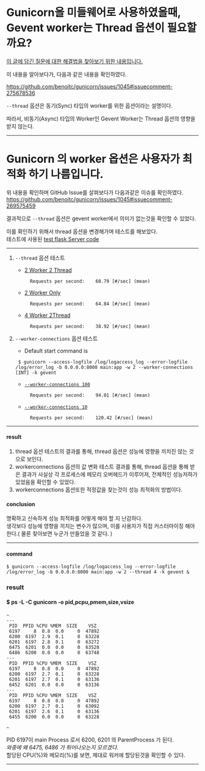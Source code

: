 # Gunicorn을 미들웨어로 사용하였을때, Gevent worker는 Thread 옵션이 필요할까요?

 [이 글에 담긴 질문에 대한 해결법을 찾아보기 위한 내용입니다. ](https://medium.com/@nara03050/nginx-%ED%99%98%EA%B2%BD%EC%97%90%EC%84%9C-python3%EB%A1%9C-back-end-%EA%B5%AC%EC%B6%95%ED%95%98%EA%B8%B0-gunicorn%EA%B3%BC-gevent%EC%95%8C%EC%95%84%EB%B3%B4%EA%B8%B0-473d73aa155a)


이 내용을 알아보다가, 다음과 같은 내용을 확인하였다.

https://github.com/benoitc/gunicorn/issues/1045#issuecomment-275678536

`--thread` 옵션은 동기(Sync) 타입의 worker를 위한 옵션이라는 설명이다.

따라서, 비동기(Async) 타입의 Worker인 Gevent Worker는 Thread 옵션의 영향을 받지 않는다.  


---

# Gunicorn 의 worker 옵션은 사용자가 최적화 하기 나름입니다.

위 내용을 확인하며 GitHub Issue를 살펴보다가 다음과같은 이슈를 확인하였다.   
https://github.com/benoitc/gunicorn/issues/1045#issuecomment-269575459


결과적으로 `--thread` 옵션은 gevent worker에서 의미가 없는것을 확인할 수 있었다.


이를 확인하기 위해서 thread 옵션을 변경해가며 테스트를 해보았다.  
테스트에 사용된 [test flask Server code](https://github.com/nanaones/Record/blob/master/Python/gunicorn/flaskServer/main.py)

---


1. `--thread` 옵션 테스트  

    * [2 Worker 2 Thread](https://github.com/nanaones/Record/blob/master/Python/gunicorn/flaskServer/results/changeThreadOption/result2worker2thread.txt)  

            Requests per second:    60.79 [#/sec] (mean)

    * [2 Worker Only](https://github.com/nanaones/Record/blob/master/Python/gunicorn/flaskServer/results/changeThreadOption/result2workeronly.txt) 

            Requests per second:    64.84 [#/sec] (mean)


    * [4 Worker 2Thread](https://github.com/nanaones/Record/blob/master/Python/gunicorn/flaskServer/results/changeThreadOption/result4worker2thread.txt)  
    
            Requests per second:    38.92 [#/sec] (mean)


2. `--worker-connections` 옵션 테스트  
    * Default start command is  

    ` $ gunicorn --access-logfile /log/logaccess_log --error-logfile /log/error_log -b 0.0.0.0:8000 main:app -w 2 --worker-connections [INT] -k gevent`  

    * [`--worker-connections 100`](https://github.com/nanaones/Record/blob/master/Python/gunicorn/flaskServer/results/changeWorkerConnections/result2workerworkerconnections10.txt)

            Requests per second:    94.01 [#/sec] (mean)


    * [`--worker-connections 10`](https://github.com/nanaones/Record/blob/master/Python/gunicorn/flaskServer/results/changeWorkerConnections/result2workerworkerconnections100.txt)

            Requests per second:    120.42 [#/sec] (mean)

---
#### result
1. thread 옵션 테스트의 결과를 통해, thread 옵션은 성능에 영향을 끼치진 않는 것 으로 보인다.
2. workerconnections 옵션의 값 변화 테스트 결과를 통해, thread 옵션을 통해 받은 결과가 사실상 각 프로세스에 메모리 오버헤드가 이루어져, 전체적인 성능저하가 있었음을 확인할 수 있었다.
3. workerconnections 옵션또한 적정값을 찾는것이 성능 최적화의 방법이다.

#### conclusion

명확하고 신속하게 성능 최적화를 어떻게 해야 할 지 난감하다.  
생각보다 성능에 영향을 끼치는 변수가 많으며, 이를 사용자가 직접 커스터마이징 해야한다.( 물론 찾아보면 누군가 만들었을 것 같다. )


---
#### command
```
$ gunicorn --access-logfile /log/logaccess_log --error-logfile /log/error_log -b 0.0.0.0:8000 main:app -w 2 --thread 4 -k gevent &
```

### result

#### $ ps -L -C gunicorn -o pid,pcpu,pmem,size,vsize 

```log
~
---
 PID  PPID %CPU %MEM  SIZE    VSZ
 6197     8  0.8  0.0     0  47892
 6200  6197  2.9  0.1     0  63228
 6201  6197  2.8  0.1     0  63272
 6475  6201  0.0  0.0     0  63528
 6486  6200  0.0  0.0     0  63748  
--- 
 PID  PPID %CPU %MEM  SIZE    VSZ
 6197     8  0.8  0.0     0  47892
 6200  6197  2.7  0.1     0  63228
 6201  6197  2.7  0.1     0  63136
 6452  6201  0.0  0.0     0  63136  
--- 
 PID  PPID %CPU %MEM  SIZE    VSZ
 6197     8  0.8  0.0     0  47892
 6200  6197  2.7  0.1     0  63092
 6201  6197  2.6  0.1     0  63136
 6455  6200  0.0  0.0     0  63228 

~
```

PID 6197이 main Process 로서 6200, 6201 의 ParentProcess 가 된다.  
*와중에 왜 6475, 6486 가 튀어나오는지 모르겠다.*  
할당된 CPU(%)와 메모리(%)를 보면, 제대로 워커에 할당된것을 확인할 수 있다.

---

